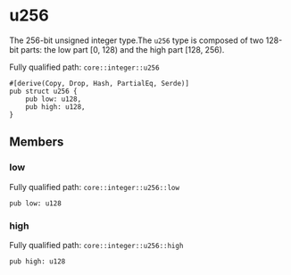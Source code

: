 # u256

The 256-bit unsigned integer type.The `u256` type is composed of two 128-bit parts: the low part [0, 128) and the high part [128, 256).

Fully qualified path: `core::integer::u256`

<pre><code class="language-rust">#[derive(Copy, Drop, Hash, PartialEq, Serde)]
pub struct u256 {
    pub low: u128,
    pub high: u128,
}</code></pre>

## Members

### low

Fully qualified path: `core::integer::u256::low`

<pre><code class="language-rust">pub low: u128</code></pre>


### high

Fully qualified path: `core::integer::u256::high`

<pre><code class="language-rust">pub high: u128</code></pre>


